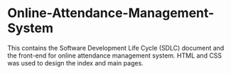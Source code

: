# Online-Attendance-Management-System

This contains the Software Development Life Cycle (SDLC) document and the front-end for online attendance management system.
HTML and CSS was used to design the index and main pages.
